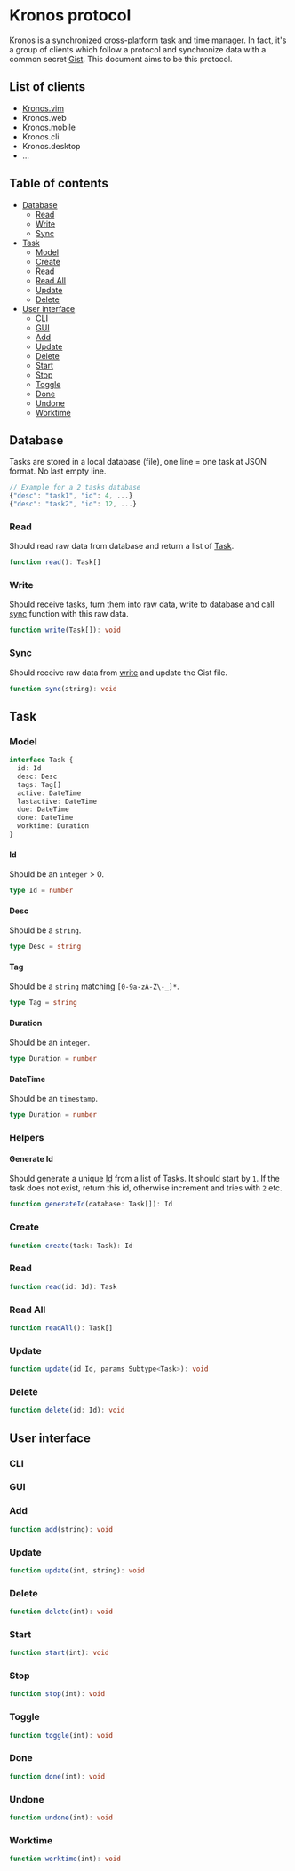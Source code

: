 # Kronos protocol

Kronos is a synchronized cross-platform task and time manager. In fact, it's a group of clients which follow a protocol and synchronize data with a common secret [Gist](https://gist.github.com). This document aims to be this protocol.

## List of clients

  - [Kronos.vim](https://github.com/kronos-io/kronos.vim)
  - Kronos.web
  - Kronos.mobile
  - Kronos.cli
  - Kronos.desktop
  - ... 

## Table of contents

  * [Database](#database)
    * [Read](#read)
    * [Write](#write)
    * [Sync](#sync)
  * [Task](#task)
    * [Model](#model)
    * [Create](#create)
    * [Read](#read)
    * [Read All](#read-all)
    * [Update](#update)
    * [Delete](#delete)
  * [User interface](#user-interface)
    * [CLI](#cli)
    * [GUI](#gui)
    * [Add](#add)
    * [Update](#update)
    * [Delete](#delete)
    * [Start](#start)
    * [Stop](#stop)
    * [Toggle](#toggle)
    * [Done](#done)
    * [Undone](#undone)
    * [Worktime](#worktime)
    
## Database

Tasks are stored in a local database (file), one line = one task at JSON format.
No last empty line.

```typescript
// Example for a 2 tasks database
{"desc": "task1", "id": 4, ...}
{"desc": "task2", "id": 12, ...}
```

### Read

Should read raw data from database and return a list of [Task](#model).

```typescript
function read(): Task[]
```

### Write

Should receive tasks, turn them into raw data, write to database and call [sync](#sync) function with this raw data.

```typescript
function write(Task[]): void
```

### Sync

Should receive raw data from [write](#write) and update the Gist file.

```typescript
function sync(string): void
```

## Task
### Model

```typescript
interface Task {
  id: Id
  desc: Desc
  tags: Tag[]
  active: DateTime
  lastactive: DateTime
  due: DateTime
  done: DateTime
  worktime: Duration
}
```

#### Id

Should be an `integer` > 0.

```typescript
type Id = number
```

#### Desc

Should be a `string`.

```typescript
type Desc = string
```

#### Tag

Should be a `string` matching `[0-9a-zA-Z\-_]*`.

```typescript
type Tag = string
```

#### Duration

Should be an `integer`.

```typescript
type Duration = number
```

#### DateTime

Should be an `timestamp`.

```typescript
type Duration = number
```

### Helpers
#### Generate Id

Should generate a unique [Id](#id) from a list of Tasks.
It should start by `1`. If the task does not exist, return this id, otherwise increment and tries with `2` etc.

```typescript
function generateId(database: Task[]): Id
```

### Create

```typescript
function create(task: Task): Id
```

### Read

```typescript
function read(id: Id): Task
```

### Read All

```typescript
function readAll(): Task[]
```

### Update

```typescript
function update(id Id, params Subtype<Task>): void
```

### Delete

```typescript
function delete(id: Id): void
```

## User interface
### CLI
### GUI
### Add

```typescript
function add(string): void
```

### Update

```typescript
function update(int, string): void
```

### Delete

```typescript
function delete(int): void
```

### Start

```typescript
function start(int): void
```

### Stop

```typescript
function stop(int): void
```

### Toggle

```typescript
function toggle(int): void
```

### Done

```typescript
function done(int): void
```

### Undone

```typescript
function undone(int): void
```

### Worktime

```typescript
function worktime(int): void
```
